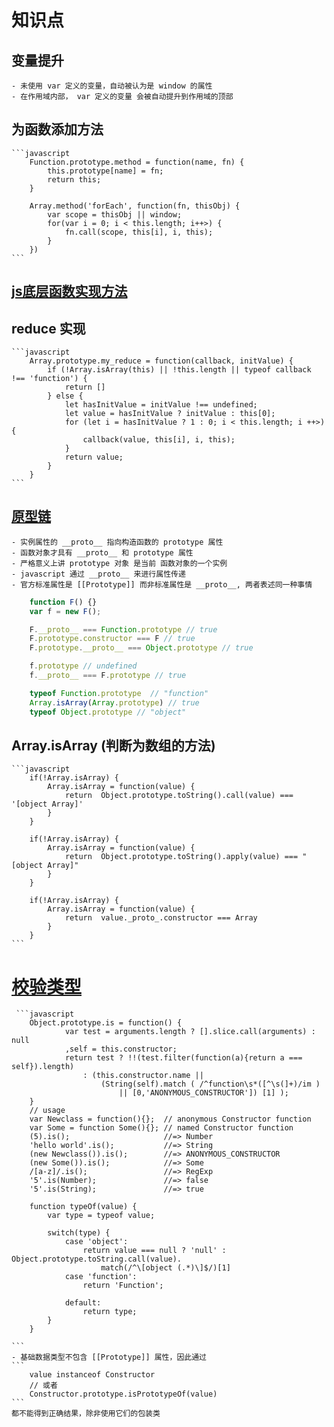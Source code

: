 
# 知识点

## 变量提升

    - 未使用 var 定义的变量，自动被认为是 window 的属性
    - 在作用域内部， var 定义的变量 会被自动提升到作用域的顶部

## 为函数添加方法

    ```javascript
        Function.prototype.method = function(name, fn) {
            this.prototype[name] = fn;
            return this;
        }
        
        Array.method('forEach', function(fn, thisObj) {
            var scope = thisObj || window;
            for(var i = 0; i < this.length; i++>) {
                fn.call(scope, this[i], i, this);
            }
        })
    ```

## [js底层函数实现方法](https://cloud.tencent.com/developer/article/1477588)

## reduce 实现

    ```javascript
        Array.prototype.my_reduce = function(callback, initValue) {
            if (!Array.isArray(this) || !this.length || typeof callback !== 'function') {
                return []
            } else {
                let hasInitValue = initValue !== undefined;
                let value = hasInitValue ? initValue : this[0];
                for (let i = hasInitValue ? 1 : 0; i < this.length; i ++>) {
                    callback(value, this[i], i, this);
                }
                return value;
            }
        }
    ```
## [原型链](https://github.com/creeperyang/blog/issues/9)
    
    - 实例属性的 __proto__ 指向构造函数的 prototype 属性
    - 函数对象才具有 __proto__ 和 prototype 属性
    - 严格意义上讲 prototype 对象 是当前 函数对象的一个实例
    - javascript 通过 __proto__ 来进行属性传递
    - 官方标准属性是 [[Prototype]] 而非标准属性是 __proto__, 两者表述同一种事情

```javascript
    function F() {}
    var f = new F();

    F.__proto__ === Function.prototype // true
    F.prototype.constructor === F // true
    F.prototype.__proto__ === Object.prototype // true

    f.prototype // undefined
    f.__proto__ === F.prototype // true

    typeof Function.prototype  // "function"
    Array.isArray(Array.prototype) // true
    typeof Object.prototype // "object"
```

## Array.isArray (判断为数组的方法)

    ```javascript
        if(!Array.isArray) {
            Array.isArray = function(value) {
                return  Object.prototype.toString().call(value) === '[object Array]'
            }
        }

        if(!Array.isArray) {
            Array.isArray = function(value) {
                return  Object.prototype.toString().apply(value) === "[object Array]"
            }
        }

        if(!Array.isArray) {
            Array.isArray = function(value) {
                return  value._proto_.constructor === Array
            }
        }
    ```

# [校验类型](https://stackoverflow.com/questions/472418/why-is-4-not-an-instance-of-number)

     ```javascript
        Object.prototype.is = function() {
                var test = arguments.length ? [].slice.call(arguments) : null
                ,self = this.constructor;
                return test ? !!(test.filter(function(a){return a === self}).length)
                    : (this.constructor.name ||
                        (String(self).match ( /^function\s*([^\s(]+)/im )
                            || [0,'ANONYMOUS_CONSTRUCTOR']) [1] );
        }
        // usage
        var Newclass = function(){};  // anonymous Constructor function
        var Some = function Some(){}; // named Constructor function
        (5).is();                     //=> Number
        'hello world'.is();           //=> String
        (new Newclass()).is();        //=> ANONYMOUS_CONSTRUCTOR
        (new Some()).is();            //=> Some
        /[a-z]/.is();                 //=> RegExp
        '5'.is(Number);               //=> false
        '5'.is(String);               //=> true

        function typeOf(value) {
            var type = typeof value;

            switch(type) {
                case 'object':
                    return value === null ? 'null' : Object.prototype.toString.call(value).
                        match(/^\[object (.*)\]$/)[1]
                case 'function':
                    return 'Function';

                default:
                    return type;
            }
        }
        
    ```
    - 基础数据类型不包含 [[Prototype]] 属性，因此通过
    ```
        value instanceof Constructor 
        // 或者
        Constructor.prototype.isPrototypeOf(value)
    ```
    都不能得到正确结果，除非使用它们的包装类
